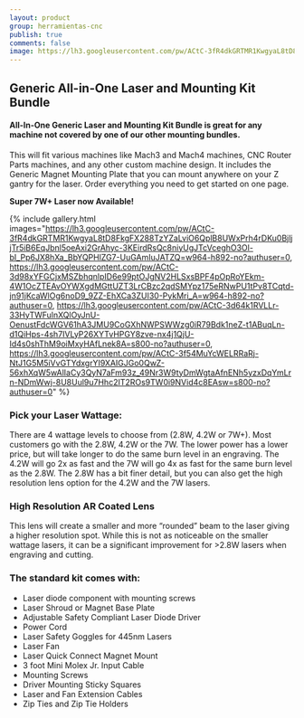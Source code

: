 ```yaml
---
layout: product
group: herramientas-cnc
publish: true
comments: false
image: https://lh3.googleusercontent.com/pw/ACtC-3fR4dkGRTMR1KwgyaL8tD8FkgFX288TzYZaLviO6QplB8UWxPrh4rDKu0BjljjTr5iB6EqJbnl5oeAxi2GrAhyc-3KEirdRsQc8niyUgJTcVceghO3Ol-bI_Pp6JX8hXa_BbYQPHlZG7-UuGAmIuJATZQ=w964-h892-no?authuser=0
---
```


## Generic All-in-One Laser and Mounting Kit Bundle

#### All-In-One Generic Laser and Mounting Kit Bundle is great for any machine not covered by one of our other mounting bundles.

This will fit various machines like Mach3 and Mach4 machines, CNC Router Parts machines, and any other custom machine design. It includes the Generic Magnet Mounting Plate that you can mount anywhere on your Z gantry for the laser. Order everything you need to get started on one page.   

**Super 7W+ Laser now Available!**

{% include gallery.html images="https://lh3.googleusercontent.com/pw/ACtC-3fR4dkGRTMR1KwgyaL8tD8FkgFX288TzYZaLviO6QplB8UWxPrh4rDKu0BjljjTr5iB6EqJbnl5oeAxi2GrAhyc-3KEirdRsQc8niyUgJTcVceghO3Ol-bI_Pp6JX8hXa_BbYQPHlZG7-UuGAmIuJATZQ=w964-h892-no?authuser=0, https://lh3.googleusercontent.com/pw/ACtC-3d98xYFGCjxMSZbhqnlpID6e99ptOJgNV2HLSxsBPF4pOpRoYEkm-4W1OcZTEAvOYWXgdMGttUZT3LrCBzc2qdSMYpz175eRNwPU1tPv8TCqtd-jn91jKcaWlOg6noD9_9ZZ-EhXCa3ZUI30-PykMri_A=w964-h892-no?authuser=0, https://lh3.googleusercontent.com/pw/ACtC-3d64k1RVLLr-33HyTWFulnXQlOyJnU-OenustFdcWGV61hA3JMU9CoGXhNWPSWWzg0iR79Bdk1neZ-t1ABuqLn-d1QiHps-4sh7IVLyP26XYTvHPGY8zve-nx4j1QjU-Id4s0shThM9oiMxyHAfLnek8A=s800-no?authuser=0, https://lh3.googleusercontent.com/pw/ACtC-3f54MuYcWELRRaRj-NtJ1G5M5iVvGTYdxgrYI9XAIGJGo0QwZ-56xhXqW5wAlIaCy3QyN7aFm93z_49Nr3W9tyDmWgtaAfnENh5yzxDqYmLrn-NDmWwj-8U8Uul9u7Hhc2IT2ROs9TW0i9NVid4c8EAsw=s800-no?authuser=0" %}


### Pick your Laser Wattage:
There are 4 wattage levels to choose from (2.8W, 4.2W or 7W+).  Most customers go with the 2.8W, 4.2W or the 7W.  The lower power has a lower price, but will take longer to do the same burn level in an engraving.  The 4.2W will go 2x as fast and the 7W will go 4x as fast for the same burn level as the 2.8W.  The 2.8W has a bit finer detail, but you can also get the high resolution lens option for the 4.2W and the 7W lasers.

### High Resolution AR Coated Lens
This lens will create a smaller and more “rounded” beam to the laser giving a higher resolution spot.  While this is not as noticeable on the smaller wattage lasers, it can be a significant improvement for >2.8W lasers when engraving and cutting.

### The standard kit comes with:

  - Laser diode component with mounting screws
  - Laser Shroud or Magnet Base Plate
  - Adjustable Safety Compliant Laser Diode Driver
  - Power Cord
  - Laser Safety Goggles for 445nm Lasers
  - Laser Fan
  - Laser Quick Connect Magnet Mount
  - 3 foot Mini Molex Jr. Input Cable
  - Mounting Screws
  - Driver Mounting Sticky Squares
  - Laser and Fan Extension Cables
  - Zip Ties and Zip Tie Holders
